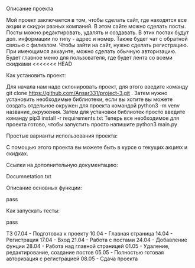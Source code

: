 Описание проекта

Мой проект заключается в том, чтобы сделать сайт, где находятся все акции и скидки разных компаний. В
этом сайте можно сделать посты. Посты можно редактировать, удалять и создавать. В этих постах будут доп. информации по типу - адрес и номер. Также будет чат с обратной связью с филиалом.
Чтобы зайти на сайт, нужно сделать регистрацию. При имеющимся аккаунте, можно сделать обычную авторизацию.
Будет главное меню для пользователя, где будет лента со всеми скидками
<<<<<<< HEAD

Как установить проект:

Для начала нам надо склонировать проект, для этого введите команду git clone https://github.com/Ansar331/project-3.git .
Затем нужно установить необходимые библиотеки, если вы хотите вы можете создать отдельное окружен для проекта командой
python3 -m venv название_окружения. Затем для установки библиотек просто введите команду pip3 install -r requirements.txt
Теперь все необходимое для проекта готово, чтобы запустить просто напишите python3 main.py

Простые варианты использования проекта:

С помощью этого проекта вы можете быть в курсе о текущих акциях и скидках.

Ссылки на дополнительную документацию:

Documnetation.txt

Описание основных функции:

pass

Как запускать тесты:

pass

ТЗ
07.04 - Подготовка к проекту
10.04 - Главная страница
14.04 - Регистрация
17.04 - Вход
21.04 - Работа с постами
24.04 - Добавление фунции
28.04 - Работа над главной страницей
01.05 - Удаление, редактирование, создание постов
05.05 - Полностью готовая авторизация с регистрацией
08.05 - Сдача проекта
